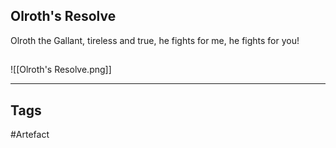 ## Olroth's Resolve
Olroth the Gallant,
tireless and true,
he fights for me,
he fights for you!
## 
![[Olroth's Resolve.png]]

---
## Tags
#Artefact